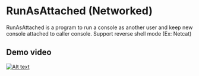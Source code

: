 # RunAsAttached (Networked)

RunAsAttached is a program to run a console as another user and keep new console attached to caller console. Support reverse shell mode (Ex: Netcat)

## Demo video

[![Alt text](http://i3.ytimg.com/vi/nT8ub6Q1R0c/maxresdefault.jpg)](https://www.youtube.com/watch?v=nT8ub6Q1R0c)
